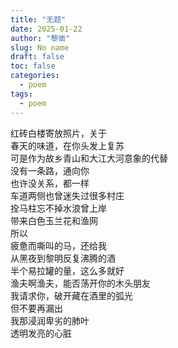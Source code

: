 ```yaml
---
title: "无题"
date: 2025-01-22
author: "黎凿"
slug: No name
draft: false
toc: false
categories:
  - poem
tags:
  - poem
---
```


红砖白楼寄放照片，关于<br>
春天的味道，在你头发上复苏<br>
可是作为故乡青山和大江大河意象的代替<br>
没有一条路，通向你<br>
也许没关系，都一样<br>
车道两侧也曾迷失过很多村庄<br>
拴马柱忘不掉水浪曾上岸<br>
带来白色玉兰花和渔网<br>
所以<br>
疲惫而嘶叫的马，还给我<br>
从黑夜到黎明反复沸腾的酒<br>
半个易拉罐的量，这么多就好<br>
渔夫啊渔夫，能否荡开你的木头朋友<br>
我请求你，破开藏在酒里的弧光<br>
但不要再漏出<br>
我那浸润卑劣的肺叶<br>
透明发亮的心脏<br>
